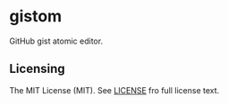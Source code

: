 # gistom

GitHub gist atomic editor.

## Licensing
The MIT License (MIT). See [LICENSE](LICENSE) fro full license text.
